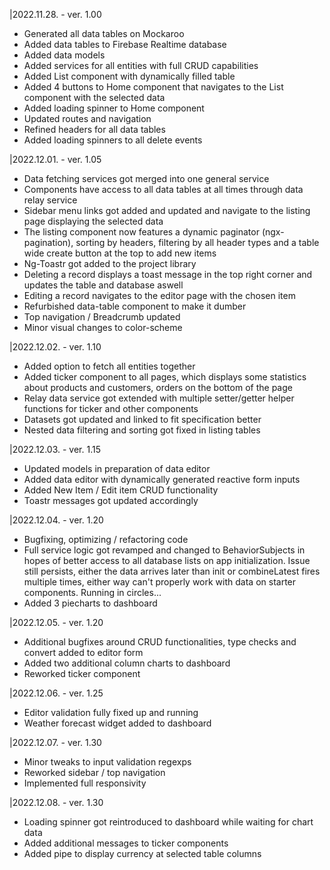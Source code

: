 |2022.11.28. - ver. 1.00

- Generated all data tables on Mockaroo
- Added data tables to Firebase Realtime database
- Added data models
- Added services for all entities with full CRUD capabilities
- Added List component with dynamically filled table
- Added 4 buttons to Home component that navigates to the List component with the selected data
- Added loading spinner to Home component
- Updated routes and navigation
- Refined headers for all data tables
- Added loading spinners to all delete events

|2022.12.01. - ver. 1.05

- Data fetching services got merged into one general service
- Components have access to all data tables at all times through data relay service
- Sidebar menu links got added and updated and navigate to the listing page displaying the selected data
- The listing component now features a dynamic paginator (ngx-pagination), sorting by headers, filtering by all header types and a table wide create button at the top to add new items
- Ng-Toastr got added to the project library
- Deleting a record displays a toast message in the top right corner and updates the table and database aswell
- Editing a record navigates to the editor page with the chosen item
- Refurbished data-table component to make it dumber
- Top navigation / Breadcrumb updated
- Minor visual changes to color-scheme

|2022.12.02. - ver. 1.10

- Added option to fetch all entities together
- Added ticker component to all pages, which displays some statistics about products and customers, orders on the bottom of the page
- Relay data service got extended with multiple setter/getter helper functions for ticker and other components
- Datasets got updated and linked to fit specification better
- Nested data filtering and sorting got fixed in listing tables

|2022.12.03. - ver. 1.15

- Updated models in preparation of data editor
- Added data editor with dynamically generated reactive form inputs
- Added New Item / Edit item CRUD functionality
- Toastr messages got updated accordingly

|2022.12.04. - ver. 1.20

- Bugfixing, optimizing / refactoring code
- Full service logic got revamped and changed to BehaviorSubjects in hopes of better access to all database lists on app initialization. Issue still persists, either the data arrives later than init or combineLatest fires multiple times, either way can't properly work with data on starter components. Running in circles...
- Added 3 piecharts to dashboard

|2022.12.05. - ver. 1.20

- Additional bugfixes around CRUD functionalities, type checks and convert added to editor form
- Added two additional column charts to dashboard
- Reworked ticker component

|2022.12.06. - ver. 1.25

- Editor validation fully fixed up and running
- Weather forecast widget added to dashboard

|2022.12.07. - ver. 1.30

- Minor tweaks to input validation regexps
- Reworked sidebar / top navigation
- Implemented full responsivity

|2022.12.08. - ver. 1.30

- Loading spinner got reintroduced to dashboard while waiting for chart data
- Added additional messages to ticker components
- Added pipe to display currency at selected table columns
